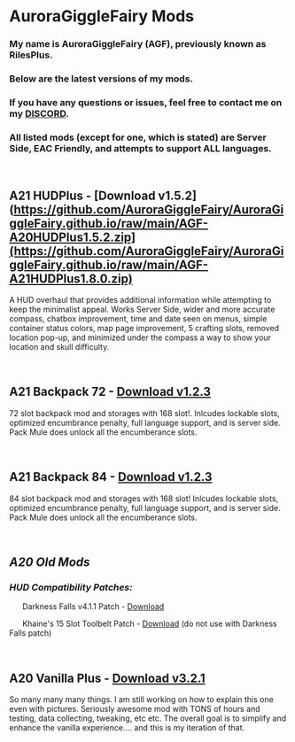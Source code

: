 # AuroraGiggleFairy Mods

### My name is AuroraGiggleFairy (AGF), previously known as RilesPlus.

### Below are the latest versions of my mods.

### If you have any questions or issues, feel free to contact me on my [DISCORD](https://discord.gg/Vm5eyW6N4r).

### All listed mods (except for one, which is stated) are Server Side, EAC Friendly, and attempts to support ALL languages.

<p>&nbsp;</p>

## **A21 HUDPlus** - [Download v1.5.2](https://github.com/AuroraGiggleFairy/AuroraGiggleFairy.github.io/raw/main/AGF-A20HUDPlus1.5.2.zip](https://github.com/AuroraGiggleFairy/AuroraGiggleFairy.github.io/raw/main/AGF-A21HUDPlus1.8.0.zip)

A HUD overhaul that provides additional information while attempting to keep the minimalist appeal. Works Server Side, wider and more accurate compass, chatbox improvement, time and date seen on menus, simple container status colors, map page improvement, 5 crafting slots, removed location pop-up, and minimized under the compass a way to show your location and skull difficulty.

<p>&nbsp;</p>

## **A21 Backpack 72** - [Download v1.2.3](https://github.com/AuroraGiggleFairy/AuroraGiggleFairy.github.io/raw/main/AGF-A21Backpack72Plus1.2.3.zip)

72 slot backpack mod and storages with 168 slot!. Inlcudes lockable slots, optimized encumbrance penalty, full language support, and is server side. Pack Mule does unlock all the encumberance slots.
  
<p>&nbsp;</p>

## **A21 Backpack 84** - [Download v1.2.3](https://github.com/AuroraGiggleFairy/AuroraGiggleFairy.github.io/raw/main/AGF-A21Backpack84Plus1.2.3.zip)

84 slot backpack mod and storages with 168 slot! Inlcudes lockable slots, optimized encumbrance penalty, full language support, and is server side. Pack Mule does unlock all the encumberance slots.
  
<p>&nbsp;</p>


## ***A20 Old Mods***
### ***HUD Compatibility Patches:***

&nbsp;&nbsp;&nbsp;&nbsp;&nbsp; Darkness Falls v4.1.1 Patch - [Download](https://github.com/AuroraGiggleFairy/AuroraGiggleFairy.github.io/raw/main/AGF-A20HUDPlus1.5.2DFPatch.zip)

&nbsp;&nbsp;&nbsp;&nbsp;&nbsp; Khaine's 15 Slot Toolbelt Patch - [Download](https://github.com/AuroraGiggleFairy/AuroraGiggleFairy.github.io/raw/main/KHA20-z15SlotCompAGFHUD.zip) (do not use with Darkness Falls patch)

<p>&nbsp;</p>

## **A20 Vanilla Plus** - [Download v3.2.1](https://github.com/AuroraGiggleFairy/AuroraGiggleFairy.github.io/raw/main/AGF-A20VanillaPlus3.2.1.zip)

So many many many things. I am still working on how to explain this one even with pictures. Seriously awesome mod with TONS of hours and testing, data collecting, tweaking, etc etc. The overall goal is to simplify and enhance the vanilla experience.... and this is my iteration of that.

<p>&nbsp;</p>

